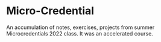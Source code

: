 # Micro-Credential

An accumulation of notes, exercises, projects from summer Microcredentials 2022 class. It was an accelerated course.
